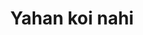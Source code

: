 ---
type: link
title: Yahan koi nahi
external: true
link: "https://youtu.be/nJbFpjadG5o"
layout: post
---